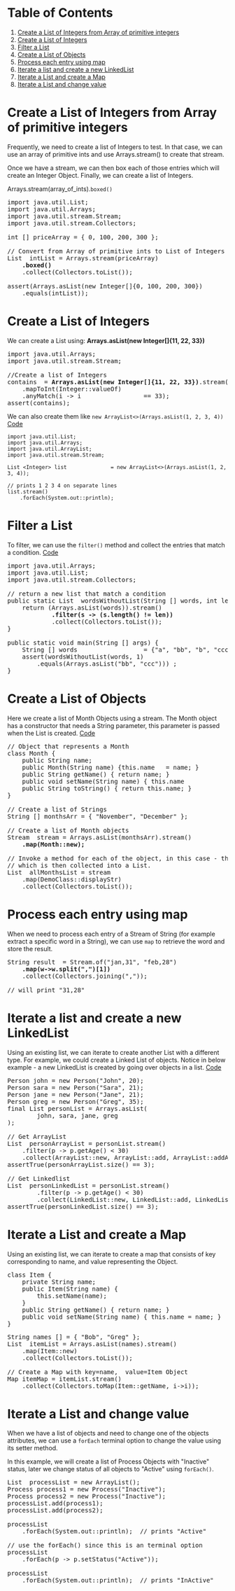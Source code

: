 # Table of Contents
1. [Create a List of Integers from Array of primitive integers](#example)
2. [Create a List of Integers](#example2)
3. [Filter a List](#filterList)
4. [Create a List of Objects](#listObjects)
5. [Process each entry using map](#map01)
6. [Iterate a list and create a new LinkedList](#linked01)
7. [Iterate a List and create a Map](#listOfMaps01)
8. [Iterate a List and change value](#list01)

# Create a List of Integers from Array of primitive integers  <a name="example"></a>

Frequently, we need to create a list of Integers to test. In that case, we can use an array of primitive ints and use Arrays.stream() to create that stream.

Once we have a stream, we can then box each of those entries which will create an Integer Object. Finally, we can create a list of Integers.

Arrays.stream(array_of_ints).`boxed()`

<pre>
import java.util.List;
import java.util.Arrays;
import java.util.stream.Stream;
import java.util.stream.Collectors;

int [] priceArray = { 0, 100, 200, 300 };

// Convert from Array of primitive ints to List of Integers
List <Integer> intList = Arrays.stream(priceArray)
    <b>.boxed()</b>
    .collect(Collectors.toList());

assert(Arrays.asList(new Integer[]{0, 100, 200, 300})
    .equals(intList));
</pre>

# Create a List of Integers <a name  ="example2"></a>

We can create a List using:  **Arrays.asList(new Integer[]{11, 22, 33})**  


<pre>
import java.util.Arrays;
import java.util.stream.Stream;

//Create a list of Integers
contains  = <b>Arrays.asList(new Integer[]{11, 22, 33})</b>.stream()
    .mapToInt(Integer::valueOf)
    .anyMatch(i -> i                 == 33);        
assert(contains);
</pre>
We can also create them like `new ArrayList<>(Arrays.asList(1, 2, 3, 4))`
[Code](../JavaExamples/src/main/java/com/sandbox/ConstructListDemo.java)

    import java.util.List;
    import java.util.Arrays;
    import java.util.ArrayList;
    import java.util.stream.Stream;

    List <Integer> list              = new ArrayList<>(Arrays.asList(1, 2, 3, 4));
        
    // prints 1 2 3 4 on separate lines
    list.stream()
        .forEach(System.out::println);

# Filter a List <a name              ="filterList"></a>

To filter, we can use the `filter()` method and collect the entries that match a condition.
[Code](../JavaExamples/src/main/java/com/codingbat/ap1/WordsWithoutList.java)

<pre>
import java.util.Arrays;
import java.util.List;
import java.util.stream.Collectors;

// return a new list that match a condition
public static List <String> wordsWithoutList(String [] words, int len) {
    return (Arrays.asList(words)).stream()
            <b>.filter(s -> (s.length() != len))</b>
            .collect(Collectors.toList());
}

public static void main(String [] args) {
    String [] words                  = {"a", "bb", "b", "ccc"};
    assert(wordsWithoutList(words, 1)
        .equals(Arrays.asList("bb", "ccc"))) ; 
}
</pre>

# Create a List of Objects <a name   ="listObjects"></a>

Here we create a list of Month Objects using a stream. The Month object has a constructor that needs a String parameter, this parameter is passed when the List is created. 
[Code](../JavaExamples/src/main/java/com/sandbox/ExecMethodForEachDemo.java)

<pre>
// Object that represents a Month
class Month {
    public String name;
    public Month(String name) {this.name   = name; }
    public String getName() { return name; }
    public void setName(String name) { this.name                      = name; }
    public String toString() { return this.name; }
}

// Create a list of Strings
String [] monthsArr = { "November", "December" };

// Create a list of Month objects
Stream <Month> stream = Arrays.asList(monthsArr).stream()
    <b>.map(Month::new);</b>

// Invoke a method for each of the object, in this case - the method returns a String
// which is then collected into a List.
List <String> allMonthsList = stream
    .map(DemoClass::displayStr)
    .collect(Collectors.toList());
</pre>
        
# Process each entry using map  <a name="map01"></a>
When we need to process each entry of a Stream of String (for example extract a specific word in a String), we can use `map` to retrieve the word and store the result.

<pre>
String result  = Stream.of("jan,31", "feb,28")
    <b>.map(w->w.split(",")[1])</b>
    .collect(Collectors.joining(","));
    
// will print "31,28"    
</pre>

# Iterate a list and create a new LinkedList <a name="linked01"></a>
Using an existing list, we can iterate to create another List with a different type. For example, we could create a Linked List of objects. Notice in below example - a new LinkedList is created by going over objects in a list.
[Code](../JavaExamples/src/main/java/com/sandbox/java8/CollectorExercise07.java)
<pre>
Person john = new Person("John", 20);
Person sara = new Person("Sara", 21);
Person jane = new Person("Jane", 21);
Person greg = new Person("Greg", 35);
final List<Person> personList = Arrays.asList(
        john, sara, jane, greg
);

// Get ArrayList
List <Person> personArrayList = personList.stream()
    .filter(p -> p.getAge() < 30)
    .collect(ArrayList::new, ArrayList::add, ArrayList::addAll);        
assertTrue(personArrayList.size() == 3);

// Get Linkedlist
List <Person> personLinkedList = personList.stream()
        .filter(p -> p.getAge() < 30)
        .collect(LinkedList::new, LinkedList::add, LinkedList::addAll);
assertTrue(personLinkedList.size() == 3);
</pre>

# Iterate a List and create a Map <a name="listOfMaps01"></a>
Using an existing list, we can iterate to create a map that consists of key corresponding to name, and value representing the Object.
<pre>
class Item {
    private String name;
    public Item(String name) {
        this.setName(name);
    }
    public String getName() { return name; }
    public void setName(String name) { this.name = name; }
}
</pre>

<pre>
String names [] = { "Bob", "Greg" };
List <Item> itemList = Arrays.asList(names).stream()
    .map(Item::new)
    .collect(Collectors.toList());

// Create a Map with key=name,  value=Item Object
Map<String, Item> itemMap = itemList.stream()
    .collect(Collectors.toMap(Item::getName, i->i));
</pre>

# Iterate a List and change value <a name="list01"></a>
When we have a list of objects and need to change one of the objects attributes, we can use a `forEach` terminal option to change the value using its setter method.

In this example, we will create a list of Process Objects with "Inactive" status, later we change status of all objects to "Active" using `forEach()`.

<pre>
List <Process> processList = new ArrayList<Process>();
Process process1 = new Process("Inactive");
Process process2 = new Process("Inactive");
processList.add(process1);
processList.add(process2);

processList
    .forEach(System.out::println);  // prints "Active"

// use the forEach() since this is an terminal option
processList
    .forEach(p -> p.setStatus("Active"));   
    
processList
    .forEach(System.out::println);  // prints "InActive"

</pre>
